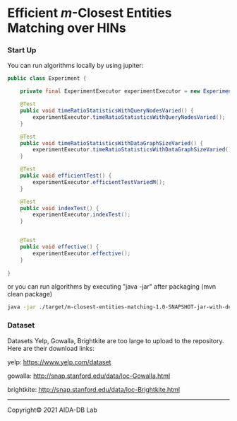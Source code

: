 # Efficient *m*-Closest Entities Matching over HINs



### Start Up

You can run algorithms locally by using jupiter:

```java
public class Experiment {

    private final ExperimentExecutor experimentExecutor = new ExperimentExecutor();

    @Test
    public void timeRatioStatisticsWithQueryNodesVaried() {
        experimentExecutor.timeRatioStatisticsWithQueryNodesVaried();
    }

    @Test
    public void timeRatioStatisticsWithDataGraphSizeVaried() {
        experimentExecutor.timeRatioStatisticsWithDataGraphSizeVaried();
    }

    @Test
    public void efficientTest() {
        experimentExecutor.efficientTestVariedM();
    }

    @Test
    public void indexTest() {
        experimentExecutor.indexTest();
    }


    @Test
    public void effective() {
        experimentExecutor.effective();
    }
    
}
```



or you can run algorithms by executing "java -jar" after packaging (mvn clean package)

```bash
java -jar ./target/m-closest-entities-matching-1.0-SNAPSHOT-jar-with-dependencies.jar
```



### Dataset

Datasets Yelp, Gowalla, Brightkite are too large to upload to the repository. Here are their download links:

yelp: https://www.yelp.com/dataset

gowalla: http://snap.stanford.edu/data/loc-Gowalla.html

brightkite: http://snap.stanford.edu/data/loc-Brightkite.html



------

Copyright© 2021 AIDA-DB Lab